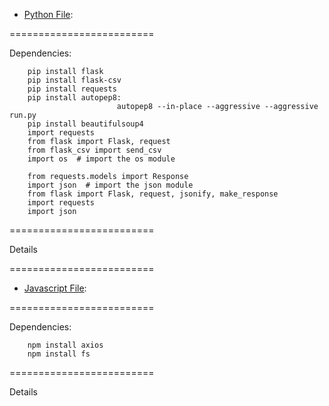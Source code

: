 - [Python File](run.py):

=========================

Dependencies:

        pip install flask
        pip install flask-csv
        pip install requests   
        pip install autopep8:
                            autopep8 --in-place --aggressive --aggressive run.py
        pip install beautifulsoup4
        import requests
        from flask import Flask, request
        from flask_csv import send_csv
        import os  # import the os module

        from requests.models import Response
        import json  # import the json module
        from flask import Flask, request, jsonify, make_response
        import requests
        import json


=========================

Details

=========================

- [Javascript File](index.js):

=========================

Dependencies:

        npm install axios
        npm install fs

=========================

Details

